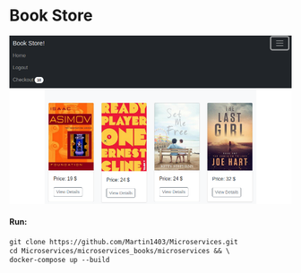 Book Store
==========
![](microservices/image.png)

#### Run:
```
git clone https://github.com/Martin1403/Microservices.git 
cd Microservices/microservices_books/microservices && \
docker-compose up --build
```
